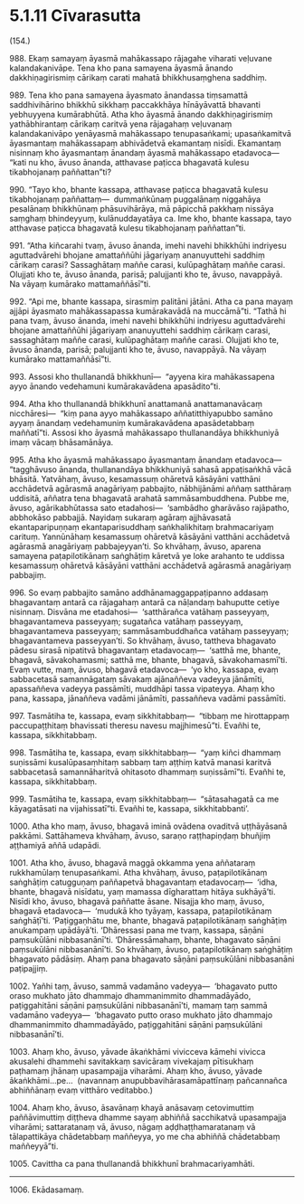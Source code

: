 # 5.1.11 Cīvarasutta

(154.)

988\. Ekaṃ samayaṃ āyasmā mahākassapo rājagahe viharati veḷuvane kalandakanivāpe. Tena kho pana samayena āyasmā ānando dakkhiṇagirismiṃ cārikaṃ carati mahatā bhikkhusaṃghena saddhiṃ.

989\. Tena kho pana samayena āyasmato ānandassa tiṃsamattā saddhivihārino bhikkhū sikkhaṃ paccakkhāya hīnāyāvattā bhavanti yebhuyyena kumārabhūtā. Atha kho āyasmā ānando dakkhiṇagirismiṃ yathābhirantaṃ cārikaṃ caritvā yena rājagahaṃ veḷuvanaṃ kalandakanivāpo yenāyasmā mahākassapo tenupasaṅkami; upasaṅkamitvā āyasmantaṃ mahākassapaṃ abhivādetvā ekamantaṃ nisīdi. Ekamantaṃ nisinnaṃ kho āyasmantaṃ ānandaṃ āyasmā mahākassapo etadavoca—  “kati nu kho, āvuso ānanda, atthavase paṭicca bhagavatā kulesu tikabhojanaṃ paññattan”ti?

990\. “Tayo kho, bhante kassapa, atthavase paṭicca bhagavatā kulesu tikabhojanaṃ paññattaṃ—  dummaṅkūnaṃ puggalānaṃ niggahāya pesalānaṃ bhikkhūnaṃ phāsuvihārāya, mā pāpicchā pakkhaṃ nissāya saṃghaṃ bhindeyyuṃ, kulānuddayatāya ca. Ime kho, bhante kassapa, tayo atthavase paṭicca bhagavatā kulesu tikabhojanaṃ paññattan”ti.

991\. “Atha kiñcarahi tvaṃ, āvuso ānanda, imehi navehi bhikkhūhi indriyesu aguttadvārehi bhojane amattaññūhi jāgariyaṃ ananuyuttehi saddhiṃ cārikaṃ carasi? Sassaghātaṃ maññe carasi, kulūpaghātaṃ maññe carasi. Olujjati kho te, āvuso ānanda, parisā; palujjanti kho te, āvuso, navappāyā. Na vāyaṃ kumārako mattamaññāsī”ti.

992\. “Api me, bhante kassapa, sirasmiṃ palitāni jātāni. Atha ca pana mayaṃ ajjāpi āyasmato mahākassapassa kumārakavādā na muccāmā”ti. “Tathā hi pana tvaṃ, āvuso ānanda, imehi navehi bhikkhūhi indriyesu aguttadvārehi bhojane amattaññūhi jāgariyaṃ ananuyuttehi saddhiṃ cārikaṃ carasi, sassaghātaṃ maññe carasi, kulūpaghātaṃ maññe carasi. Olujjati kho te, āvuso ānanda, parisā; palujjanti kho te, āvuso, navappāyā. Na vāyaṃ kumārako mattamaññāsī”ti.

993\. Assosi kho thullanandā bhikkhunī—  “ayyena kira mahākassapena ayyo ānando vedehamuni kumārakavādena apasādito”ti.

994\. Atha kho thullanandā bhikkhunī anattamanā anattamanavācaṃ nicchāresi—  “kiṃ pana ayyo mahākassapo aññatitthiyapubbo samāno ayyaṃ ānandaṃ vedehamuniṃ kumārakavādena apasādetabbaṃ maññatī”ti. Assosi kho āyasmā mahākassapo thullanandāya bhikkhuniyā imaṃ vācaṃ bhāsamānāya.

995\. Atha kho āyasmā mahākassapo āyasmantaṃ ānandaṃ etadavoca—  “tagghāvuso ānanda, thullanandāya bhikkhuniyā sahasā appaṭisaṅkhā vācā bhāsitā. Yatvāhaṃ, āvuso, kesamassuṃ ohāretvā kāsāyāni vatthāni acchādetvā agārasmā anagāriyaṃ pabbajito, nābhijānāmi aññaṃ satthāraṃ uddisitā, aññatra tena bhagavatā arahatā sammāsambuddhena. Pubbe me, āvuso, agārikabhūtassa sato etadahosi—  ‘sambādho gharāvāso rajāpatho, abbhokāso pabbajjā. Nayidaṃ sukaraṃ agāraṃ ajjhāvasatā ekantaparipuṇṇaṃ ekantaparisuddhaṃ saṅkhalikhitaṃ brahmacariyaṃ carituṃ. Yannūnāhaṃ kesamassuṃ ohāretvā kāsāyāni vatthāni acchādetvā agārasmā anagāriyaṃ pabbajeyyan’ti. So khvāhaṃ, āvuso, aparena samayena paṭapilotikānaṃ saṅghāṭiṃ kāretvā ye loke arahanto te uddissa kesamassuṃ ohāretvā kāsāyāni vatthāni acchādetvā agārasmā anagāriyaṃ pabbajiṃ.

996\. So evaṃ pabbajito samāno addhānamaggappaṭipanno addasaṃ bhagavantaṃ antarā ca rājagahaṃ antarā ca nāḷandaṃ bahuputte cetiye nisinnaṃ. Disvāna me etadahosi—  ‘satthārañca vatāhaṃ passeyyaṃ, bhagavantameva passeyyaṃ; sugatañca vatāhaṃ passeyyaṃ, bhagavantameva passeyyaṃ; sammāsambuddhañca vatāhaṃ passeyyaṃ; bhagavantameva passeyyan’ti. So khvāhaṃ, āvuso, tattheva bhagavato pādesu sirasā nipatitvā bhagavantaṃ etadavocaṃ—  ‘satthā me, bhante, bhagavā, sāvakohamasmi; satthā me, bhante, bhagavā, sāvakohamasmī’ti. Evaṃ vutte, maṃ, āvuso, bhagavā etadavoca—  ‘yo kho, kassapa, evaṃ sabbacetasā samannāgataṃ sāvakaṃ ajānaññeva vadeyya jānāmīti, apassaññeva vadeyya passāmīti, muddhāpi tassa vipateyya. Ahaṃ kho pana, kassapa, jānaññeva vadāmi jānāmīti, passaññeva vadāmi passāmīti.

997\. Tasmātiha te, kassapa, evaṃ sikkhitabbaṃ—  “tibbaṃ me hirottappaṃ paccupaṭṭhitaṃ bhavissati theresu navesu majjhimesū”ti. Evañhi te, kassapa, sikkhitabbaṃ.

998\. Tasmātiha te, kassapa, evaṃ sikkhitabbaṃ—  “yaṃ kiñci dhammaṃ suṇissāmi kusalūpasaṃhitaṃ sabbaṃ taṃ aṭṭhiṃ katvā manasi karitvā sabbacetasā samannāharitvā ohitasoto dhammaṃ suṇissāmī”ti. Evañhi te, kassapa, sikkhitabbaṃ.

999\. Tasmātiha te, kassapa, evaṃ sikkhitabbaṃ—  “sātasahagatā ca me kāyagatāsati na vijahissatī”ti. Evañhi te, kassapa, sikkhitabbanti’.

1000\. Atha kho maṃ, āvuso, bhagavā iminā ovādena ovaditvā uṭṭhāyāsanā pakkāmi. Sattāhameva khvāhaṃ, āvuso, saraṇo raṭṭhapiṇḍaṃ bhuñjiṃ aṭṭhamiyā aññā udapādi.

1001\. Atha kho, āvuso, bhagavā maggā okkamma yena aññataraṃ rukkhamūlaṃ tenupasaṅkami. Atha khvāhaṃ, āvuso, paṭapilotikānaṃ saṅghāṭiṃ catugguṇaṃ paññapetvā bhagavantaṃ etadavocaṃ—  ‘idha, bhante, bhagavā nisīdatu, yaṃ mamassa dīgharattaṃ hitāya sukhāyā’ti. Nisīdi kho, āvuso, bhagavā paññatte āsane. Nisajja kho maṃ, āvuso, bhagavā etadavoca—  ‘mudukā kho tyāyaṃ, kassapa, paṭapilotikānaṃ saṅghāṭī’ti. ‘Paṭiggaṇhātu me, bhante, bhagavā paṭapilotikānaṃ saṅghāṭiṃ anukampaṃ upādāyā’ti. ‘Dhāressasi pana me tvaṃ, kassapa, sāṇāni paṃsukūlāni nibbasanānī’ti. ‘Dhāressāmahaṃ, bhante, bhagavato sāṇāni paṃsukūlāni nibbasanānī’ti. So khvāhaṃ, āvuso, paṭapilotikānaṃ saṅghāṭiṃ bhagavato pādāsiṃ. Ahaṃ pana bhagavato sāṇāni paṃsukūlāni nibbasanāni paṭipajjiṃ.

1002\. Yañhi taṃ, āvuso, sammā vadamāno vadeyya—  ‘bhagavato putto oraso mukhato jāto dhammajo dhammanimmito dhammadāyādo, paṭiggahitāni sāṇāni paṃsukūlāni nibbasanānī’ti, mamaṃ taṃ sammā vadamāno vadeyya—  ‘bhagavato putto oraso mukhato jāto dhammajo dhammanimmito dhammadāyādo, paṭiggahitāni sāṇāni paṃsukūlāni nibbasanānī’ti.

1003\. Ahaṃ kho, āvuso, yāvade ākaṅkhāmi vivicceva kāmehi vivicca akusalehi dhammehi savitakkaṃ savicāraṃ vivekajaṃ pītisukhaṃ paṭhamaṃ jhānaṃ upasampajja viharāmi. Ahaṃ kho, āvuso, yāvade ākaṅkhāmi…pe…  (navannaṃ anupubbavihārasamāpattīnaṃ pañcannañca abhiññānaṃ evaṃ vitthāro veditabbo.)

1004\. Ahaṃ kho, āvuso, āsavānaṃ khayā anāsavaṃ cetovimuttiṃ paññāvimuttiṃ diṭṭheva dhamme sayaṃ abhiññā sacchikatvā upasampajja viharāmi; sattaratanaṃ vā, āvuso, nāgaṃ aḍḍhaṭṭhamaratanaṃ vā tālapattikāya chādetabbaṃ maññeyya, yo me cha abhiññā chādetabbaṃ maññeyyā”ti.

1005\. Cavittha ca pana thullanandā bhikkhunī brahmacariyamhāti.

---

1006\. Ekādasamaṃ.
